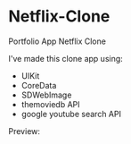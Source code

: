 # Netflix-Clone
Portfolio App Netflix Clone 

I've made this clone app using:
- UIKit
- CoreData
- SDWebImage
- themoviedb API
- google youtube search API

Preview:
